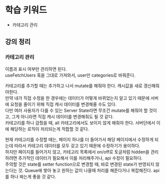 # 학습 키워드

- 카테고리 관리

## 강의 정리

### 카테고리 관리

이름과 표시 여부만 관리하면 된다.  
useFetchUsers 훅을 그대로 가져와서, user만 categories로 바꿔준다.

카테고리를 추가할 때는 추가하고 나서 mutate를 해줘야 한다. 캐시값을 새로 갱신해줘야한다.  
만약 내가 직접 수정을 한 경우에는 데이터가 어떻게 바뀌었는지 알고 있기 때문에 서버에 요청을 줄이기 위해 직접 캐시 데이터를 변경해줄 수도 있다.  
다만 여러 사용자가 다룰 수 있는 Server State라면 무조건 mutate를 해줘야 할 것이고, 그게 아니라면 직접 캐시 데이터를 변경해줘도 될 것 같다.  
카테고리를 하나 감췄을 때, all 카테고리에서도 보이지 않게 해줘야 한다. 서버단에서 이에 해당하는 로직이 처리되는게 적합할 것 같다.

현재 카테고리를 수정할 때는, 페이지 하나를 더 들어가서 해당 페이지에서 수정하게 되는데 따라서 카테고리 데이터를 모두 갖고 있기 때문에 수정하기가 용이하다.  
하지만 페이지를 들어가지 않고, 카테고리 목록에서 on/off로 토글처럼 hidden을 관리하려면 추가적인 데이터가 필요해서 이를 처리해주거나, api 수정이 필요하다.  
주의할 것은 state를 setter function으로 변경할 때, 바로 변경된 state가 반영되지 않는다는 것. Queue에 쌓아 놓고 원하는 값이 나올때 처리를 해준다거나 복잡해진다. api를 하나 짜는게 좋을 것 같다.
